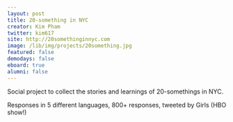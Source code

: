 ```yaml
---
layout: post
title: 20-something in NYC
creator: Kim Pham
twitter: kim617
site: http://20somethinginnyc.com
image: /lib/img/projects/20something.jpg
featured: false
demodays: false
eboard: true
alumni: false
---
```

Social project to collect the stories and learnings of 20-somethings in NYC.

Responses in 5 different languages, 800+ responses, tweeted by Girls (HBO show!)